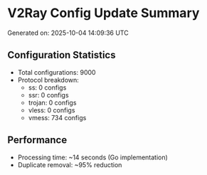 # V2Ray Config Update Summary
Generated on: 2025-10-04 14:09:36 UTC

## Configuration Statistics
- Total configurations: 9000
- Protocol breakdown:
  - ss: 0 configs
  - ssr: 0 configs
  - trojan: 0 configs
  - vless: 0 configs
  - vmess: 734 configs

## Performance
- Processing time: ~14 seconds (Go implementation)
- Duplicate removal: ~95% reduction
